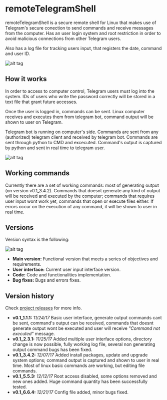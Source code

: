 # remoteTelegramShell
remoteTelegramShell is a secure remote shell for Linux that makes use of Telegram's secure conection to send commands and receive messages from the computer. Has an user login system and root restriction in order to avoid malicious connections from other Telegram users.

Also has a log file for tracking users input, that registers the date, command and user ID.

![alt tag](https://i.gyazo.com/5deae4fb4950b30a9549fee0d87dce98.gif)


## How it works
In order to access to computer control, Telegram users must log into the system. IDs of users who write the password correctly will be stored in a text file that grant future accesses. 

Once the user is logged in, commands can be sent. Linux computer receives and executes them from telegram bot, command output will be shown to user on Telegram.

Telegram bot is running on computer's side. Commands are sent from any (authorized) telegram client and received by telegram bot. 
Commands are sent through python to CMD and excecuted. Command's output is captured by python and sent in real time to telegram user.

![alt tag](https://i.imgur.com/hKa0CkX.png)



## Working commands
Currently there are a set of working commands: most of generating output (on version v0.1_3.4.2). Commands that doesnt generate any kind of output will be received and executed  by the computer; commands that requires user input wont work yet, commands that open or execute files either.
If errors occur on the execution of any command, it will be shown to user in real time.


## Versions
Version syntax is the following: 

![alt tag](https://i.gyazo.com/b943366e012976f46e30489896511b87.png)

* **Main version:** Functional version that meets a series of objectives and requirements.
* **User interface:** Current user input interface version.
* **Code:** Code and functionalities implementation.
* **Bug fixes:** Bugs and errors fixes.


## Version history
Check [project releases](https://github.com/EnriqueMoran/remoteTelegramShell/releases) for more info.
- **v0.1_1.1.1:** *11/24/17* Basic user interface, generate output commands cant be sent, command's output can be received, commands that doesnt generate output wont be executed and user will receive *"Command not executed"* message.
- **v0.1_2.3.1:** *11/25/17* Added multiple user interface options, directory change is now possible, fully working log file, several non generating output command bugs has been fixed.
- **v0.1_3.4.2:** *12/07/17* Added install packages, update and upgrade system options; command output is captured and shown to user in real time. Most of linux basic commands are working, but editing file commands.
- **v0.1_5.5.3:** *12/12/17* Root access disabled, some options removed and new ones added. Huge command quantity has been successfully tested.
- **v0.1_6.6.4:** *12/21/17* Config file added, minor bugs fixed.



